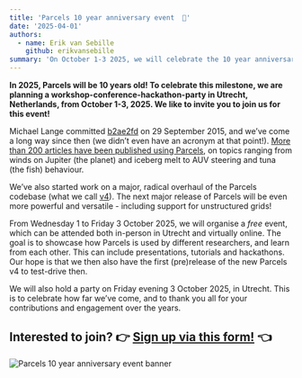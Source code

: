 ```yaml
---
title: 'Parcels 10 year anniversary event  🎉'
date: '2025-04-01'
authors:
  - name: Erik van Sebille
    github: erikvansebille
summary: 'On October 1-3 2025, we will celebrate the 10 year anniversary of Parcels in Utrecht, Netherlands, with a workshop-conference-hackathon-party.'
---
```


**In 2025, Parcels will be 10 years old! To celebrate this milestone, we are planning a workshop-conference-hackathon-party in Utrecht, Netherlands, from October 1-3, 2025. We like to invite you to join us for this event!**

Michael Lange committed [b2ae2fd](https://github.com/OceanParcels/Parcels/commit/b2ae2fd44979c125fbc21f2c939289db62dc4816) on 29 September 2015, and we’ve come a long way since then (we didn’t even have an acronym at that point!). [More than 200 articles have been published using Parcels](/papers-citing-parcels#papers-citing-parcels), on topics ranging from winds on Jupiter (the planet) and iceberg melt to AUV steering and tuna (the fish) behaviour.

We’ve also started work on a major, radical overhaul of the Parcels codebase (what we call [v4](https://docs.oceanparcels.org/en/v4-dev/v4/)). The next major release of Parcels will be even more powerful and versatile - including support for unstructured grids!

From Wednesday 1 to Friday 3 October 2025, we will organise a _free_ event, which can be attended both in-person in Utrecht and virtually online. The goal is to showcase how Parcels is used by different researchers, and learn from each other. This can include presentations, tutorials and hackathons. Our hope is that we then also have the first (pre)release of the new Parcels v4 to test-drive then.

We will also hold a party on Friday evening 3 October 2025, in Utrecht. This is to celebrate how far we’ve come, and to thank you all for your contributions and engagement over the years.

## Interested to join? 👉 [Sign up via this form!](https://forms.office.com/e/5Nug5tjM5Z) 👈

![Parcels 10 year anniversary event banner](/posts/10year-event/anniversary-image.png)

